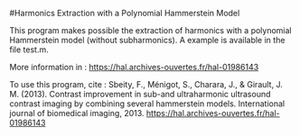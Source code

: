 #Harmonics Extraction with a Polynomial Hammerstein Model 

This program makes possible the extraction of harmonics with a polynomial Hammerstein model (without subharmonics). A example is available in the file test.m. 

More information in : https://hal.archives-ouvertes.fr/hal-01986143

To use this program, cite : Sbeity, F., Ménigot, S., Charara, J., & Girault, J. M. (2013). Contrast improvement in sub-and ultraharmonic ultrasound contrast imaging by combining several hammerstein models. International journal of biomedical imaging, 2013. https://hal.archives-ouvertes.fr/hal-01986143